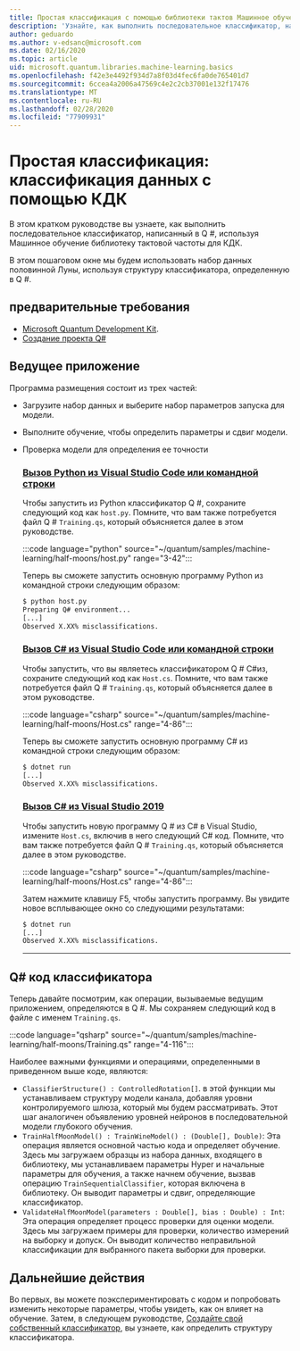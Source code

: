 ```yaml
---
title: Простая классификация с помощью библиотеки тактов Машинное обучение
description: 'Узнайте, как выполнить последовательное классификатор, написанный в Q # с помощью библиотеки Машинное обучениеа тактовой частоты для Microsoft КДК.'
author: geduardo
ms.author: v-edsanc@microsoft.com
ms.date: 02/16/2020
ms.topic: article
uid: microsoft.quantum.libraries.machine-learning.basics
ms.openlocfilehash: f42e3e4492f934d7a8f03d4fec6fa0de765401d7
ms.sourcegitcommit: 6ccea4a2006a47569c4e2c2cb37001e132f17476
ms.translationtype: MT
ms.contentlocale: ru-RU
ms.lasthandoff: 02/28/2020
ms.locfileid: "77909931"
---
```

# <a name="basic-classification-classify-data-with-the-qdk"></a>Простая классификация: классификация данных с помощью КДК

В этом кратком руководстве вы узнаете, как выполнить последовательное классификатор, написанный в Q #, используя Машинное обучение библиотеку тактовой частоты для КДК. 

В этом пошаговом окне мы будем использовать набор данных половинной Луны, используя структуру классификатора, определенную в Q #.

## <a name="prerequisites"></a>предварительные требования

- [Microsoft Quantum Development Kit](xref:microsoft.quantum.install).
- [Создание проекта Q#](xref:microsoft.quantum.howto.createproject)

## <a name="host-program"></a>Ведущее приложение

Программа размещения состоит из трех частей:

- Загрузите набор данных и выберите набор параметров запуска для модели.
- Выполните обучение, чтобы определить параметры и сдвиг модели.
- Проверка модели для определения ее точности

    ### <a name="python-with-visual-studio-code-or-the-command-line"></a>[Вызов Python из Visual Studio Code или командной строки](#tab/tabid-python)

    Чтобы запустить из Python классификатор Q #, сохраните следующий код как `host.py`. Помните, что вам также потребуется файл Q # `Training.qs`, который объясняется далее в этом руководстве.

    :::code language="python" source="~/quantum/samples/machine-learning/half-moons/host.py" range="3-42":::

    Теперь вы сможете запустить основную программу Python из командной строки следующим образом:

    ```bash
    $ python host.py
    Preparing Q# environment...
    [...]
    Observed X.XX% misclassifications.
    ```

    ### <a name="c-with-visual-studio-code-or-the-command-line"></a>[Вызов C# из Visual Studio Code или командной строки](#tab/tabid-csharp)

    Чтобы запустить, что вы являетесь классификатором Q # C#из, сохраните следующий код как `Host.cs`. Помните, что вам также потребуется файл Q # `Training.qs`, который объясняется далее в этом руководстве.

    :::code language="csharp" source="~/quantum/samples/machine-learning/half-moons/Host.cs" range="4-86":::

    Теперь вы сможете запустить основную программу C# из командной строки следующим образом:

    ```bash
    $ dotnet run
    [...]
    Observed X.XX% misclassifications.
    ```

    ### <a name="c-with-visual-studio-2019"></a>[Вызов C# из Visual Studio 2019](#tab/tabid-vs2019)

    Чтобы запустить новую программу Q # из C# в Visual Studio, измените `Host.cs`, включив в него следующий C# код. Помните, что вам также потребуется файл Q # `Training.qs`, который объясняется далее в этом руководстве.

    :::code language="csharp" source="~/quantum/samples/machine-learning/half-moons/Host.cs" range="4-86":::

    Затем нажмите клавишу F5, чтобы запустить программу. Вы увидите новое всплывающее окно со следующими результатами: 

    ```bash
    $ dotnet run
    [...]
    Observed X.XX% misclassifications.
    ```
    ***

## <a name="q-classifier-code"></a>Q\# код классификатора

Теперь давайте посмотрим, как операции, вызываемые ведущим приложением, определяются в Q #.
Мы сохраняем следующий код в файле с именем `Training.qs`.

:::code language="qsharp" source="~/quantum/samples/machine-learning/half-moons/Training.qs" range="4-116":::

Наиболее важными функциями и операциями, определенными в приведенном выше коде, являются:

- `ClassifierStructure() : ControlledRotation[]`. в этой функции мы устанавливаем структуру модели канала, добавляя уровни контролируемого шлюза, который мы будем рассматривать. Этот шаг аналогичен объявлению уровней нейронов в последовательной модели глубокого обучения.
- `TrainHalfMoonModel() : TrainWineModel() : (Double[], Double)`: Эта операция является основной частью кода и определяет обучение. Здесь мы загружаем образцы из набора данных, входящего в библиотеку, мы устанавливаем параметры Hyper и начальные параметры для обучения, а также начнем обучение, вызвав операцию `TrainSequentialClassifier`, которая включена в библиотеку. Он выводит параметры и сдвиг, определяющие классификатор.
- `ValidateHalfMoonModel(parameters : Double[], bias : Double) : Int`: Эта операция определяет процесс проверки для оценки модели. Здесь мы загружаем примеры для проверки, количество измерений на выборку и допуск. Он выводит количество неправильной классификации для выбранного пакета выборки для проверки.

## <a name="next-steps"></a>Дальнейшие действия

Во первых, вы можете поэкспериментировать с кодом и попробовать изменить некоторые параметры, чтобы увидеть, как он влияет на обучение. Затем, в следующем руководстве, [Создайте свой собственный классификатор](xref:microsoft.quantum.libraries.machine-learning.design), вы узнаете, как определить структуру классификатора.
